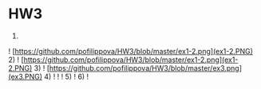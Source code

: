 # HW3
1)
! [https://github.com/pofilippova/HW3/blob/master/ex1-2.png](ex1-2.PNG)
2)
! [https://github.com/pofilippova/HW3/blob/master/ex1-2.png](ex1-2.PNG)
3)
! [https://github.com/pofilippova/HW3/blob/master/ex3.png](ex3.PNG)
4)
! [](ex4.1.PNG)
! [](ex4.2.PNG)
! [](ex4.3.PNG)
5)
! [](ex5.PNG)
6)
! [](ex6.PNG)
